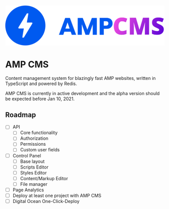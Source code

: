 ![AMP CMS Logo](logo.svg)

# AMP CMS
Content management system for blazingly fast AMP websites, written in TypeScript and powered by Redis.

AMP CMS is currently in active development and the alpha version should be expected before Jan 10, 2021.

## Roadmap
- [ ] API
  - [ ] Core functionality
  - [ ] Authorization
  - [ ] Permissions
  - [ ] Custom user fields
- [ ] Control Panel
  - [ ] Base layout
  - [ ] Scripts Editor
  - [ ] Styles Editor
  - [ ] Content/Markup Editor
  - [ ] File manager
- [ ] Page Analytics
- [ ] Deploy at least one project with AMP CMS
- [ ] Digital Ocean One-Click-Deploy

